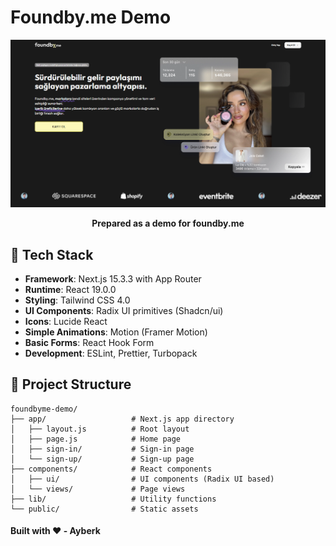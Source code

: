 # Foundby.me Demo

<div align="center">
  <img src="./public/cover.png" alt="Foundby.me Logo" width="1400" />
  <p><strong>Prepared as a demo for foundby.me</strong></p>
</div>

## 🚀 Tech Stack

- **Framework**: Next.js 15.3.3 with App Router
- **Runtime**: React 19.0.0
- **Styling**: Tailwind CSS 4.0
- **UI Components**: Radix UI primitives (Shadcn/ui)
- **Icons**: Lucide React
- **Simple Animations**: Motion (Framer Motion)
- **Basic Forms**: React Hook Form
- **Development**: ESLint, Prettier, Turbopack

## 📁 Project Structure

```
foundbyme-demo/
├── app/                   # Next.js app directory
│   ├── layout.js          # Root layout
│   ├── page.js            # Home page
│   ├── sign-in/           # Sign-in page
│   └── sign-up/           # Sign-up page
├── components/            # React components
│   ├── ui/                # UI components (Radix UI based)
│   └── views/             # Page views
├── lib/                   # Utility functions
└── public/                # Static assets
```

#### Built with ❤️ - Ayberk
